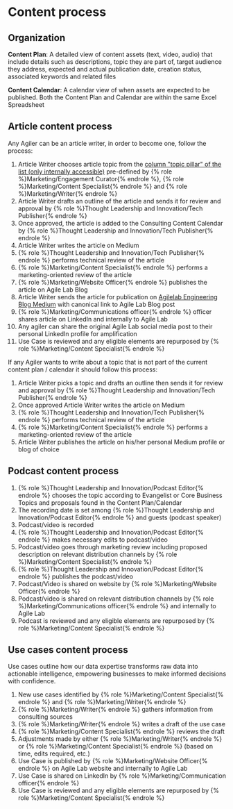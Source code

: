 # Content process

## Organization

**Content Plan**: A detailed view of content assets (text, video, audio) that include details such as descriptions, topic they are part of, target audience they address, expected and actual publication date, creation status, associated keywords and related files

**Content Calendar**: A calendar view of when assets are expected to be published.
Both the Content Plan and Calendar are within the same Excel Spreadsheet

## Article content process

Any Agiler can be an article writer, in order to become one, follow the process:

1. Article Writer chooses article topic from the [column "topic pillar" of the list (only internally accessible)](https://agilelab.sharepoint.com/:x:/s/marketing/ETytOdYKlQhHrWpg0jVlQ58BJ8_2EZzcUo7deNmKQJWqBA?e=vEf3ky) pre-defined by {% role %}Marketing/Engagement Curator{% endrole %}, {% role %}Marketing/Content Specialist{% endrole %} and {% role %}Marketing/Writer{% endrole %}
2. Article Writer drafts an outline of the article and sends it for review and approval by {% role %}Thought Leadership and Innovation/Tech Publisher{% endrole %}
3. Once approved, the article is added to the Consulting Content Calendar by {% role %}Thought Leadership and Innovation/Tech Publisher{% endrole %}
4. Article Writer writes the article on Medium
5. {% role %}Thought Leadership and Innovation/Tech Publisher{% endrole %} performs technical review of the article
6. {% role %}Marketing/Content Specialist{% endrole %} performs a marketing-oriented review of the article
7. {% role %}Marketing/Website Officer{% endrole %} publishes the article on Agile Lab Blog
8. Article Writer sends the article for publication on [Agilelab Engineering Blog Medium](https://medium.com/agile-lab-engineering) with canonical link to Agile Lab Blog post
9. {% role %}Marketing/Communications officer{% endrole %} officer shares article on LinkedIn and internally to Agile Lab
10. Any agiler can share the original Agile Lab social media post to their personal LinkedIn profile for amplification
11. Use Case is reviewed and any eligible elements are repurposed by {% role %}Marketing/Content Specialist{% endrole %}

If any Agiler wants to write about a topic that is not part of the current content plan / calendar it should follow this process:

1. Article Writer picks a topic and drafts an outline then sends it for review and approval by {% role %}Thought Leadership and Innovation/Tech Publisher{% endrole %}
1. Once approved Article Writer writes the article on Medium
1. {% role %}Thought Leadership and Innovation/Tech Publisher{% endrole %} performs technical review of the article
1. {% role %}Marketing/Content Specialist{% endrole %} performs a marketing-oriented review of the article
1. Article Writer publishes the article on his/her personal Medium profile or blog of choice

## Podcast content process

1. {% role %}Thought Leadership and Innovation/Podcast Editor{% endrole %} chooses the topic according to Evangelist or Core Business Topics and proposals found in the Content Plan/Calendar
2. The recording date is set among {% role %}Thought Leadership and Innovation/Podcast Editor{% endrole %} and guests (podcast speaker)
3. Podcast/video is recorded
4. {% role %}Thought Leadership and Innovation/Podcast Editor{% endrole %} makes necessary edits to podcast/video
5. Podcast/video goes through marketing review including proposed description on relevant distribution channels by {% role %}Marketing/Content Specialist{% endrole %}
6. {% role %}Thought Leadership and Innovation/Podcast Editor{% endrole %} publishes the podcast/video
7. Podcast/Video is shared on website by {% role %}Marketing/Website Officer{% endrole %}
8. Podcast/video is shared on relevant distribution channels by {% role %}Marketing/Communications officer{% endrole %} and internally to Agile Lab
9. Podcast is reviewed and any eligible elements are repurposed by {% role %}Marketing/Content Specialist{% endrole %}

## Use cases content process

Use cases outline how our data expertise transforms raw data into actionable intelligence, empowering businesses to make informed decisions with confidence.

1. New use cases identified by {% role %}Marketing/Content Specialist{% endrole %} and {% role %}Marketing/Writer{% endrole %}
1. {% role %}Marketing/Writer{% endrole %} gathers information from consulting sources
1. {% role %}Marketing/Writer{% endrole %} writes a draft of the use case
1. {% role %}Marketing/Content Specialist{% endrole %} reviews the draft
1. Adjustments made by either {% role %}Marketing/Writer{% endrole %} or {% role %}Marketing/Content Specialist{% endrole %} (based on time, edits required, etc.)
1. Use Case is published by {% role %}Marketing/Website Officer{% endrole %} on Agile Lab website and internally to Agile Lab
1. Use Case is shared on LinkedIn by {% role %}Marketing/Communication officer{% endrole %}
1. Use Case is reviewed and any eligible elements are repurposed by {% role %}Marketing/Content Specialist{% endrole %}
